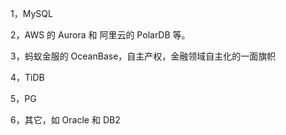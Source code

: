 1，MySQL



2，AWS 的 Aurora 和 阿里云的 PolarDB 等。



3，蚂蚁金服的 OceanBase，自主产权，金融领域自主化的一面旗帜




4，TiDB




5，PG



6，其它，如 Oracle 和 DB2

